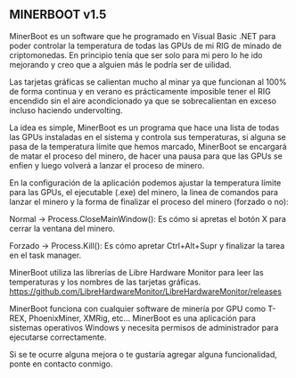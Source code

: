 MINERBOOT v1.5
--------------

MinerBoot es un software que he programado en Visual Basic .NET para poder controlar la temperatura de todas las GPUs de mi RIG de minado de criptomonedas.
En principio tenía que ser solo para mi pero lo he ido mejorando y creo que a alguien más le podría ser de uilidad.

Las tarjetas gráficas se calientan mucho al minar ya que funcionan al 100% de forma continua y en verano es prácticamente imposible tener el RIG encendido
sin el aire acondicionado ya que se sobrecalientan en exceso incluso haciendo undervolting.

La idea es simple, MinerBoot es un programa que hace una lista de todas las GPUs instaladas en el sistema y controla sus temperaturas, si alguna se pasa de la temperatura límite
que hemos marcado, MinerBoot se encargará de matar el proceso del minero, de hacer una pausa para que las GPUs se enfíen y luego volverá a lanzar el proceso de minero.

En la configuración de la aplicación podemos ajustar la temperatura límite para las GPUs, el ejecutable (.exe) del minero, la linea de comandos para lanzar el minero
y la forma de finalizar el proceso del minero (forzado o no):

Normal  -> Process.CloseMainWindow(): Es cómo si apretas el botón X para cerrar la ventana del minero.

Forzado -> Process.Kill(): Es cómo apretar Ctrl+Alt+Supr y finalizar la tarea en el task manager.

MinerBoot utiliza las librerías de Libre Hardware Monitor para leer las temperaturas y los nombres de las tarjetas gráficas.
https://github.com/LibreHardwareMonitor/LibreHardwareMonitor/releases

MinerBoot funciona con cualquier software de minería por GPU como T-REX, PhoenixMiner, XMRig, etc...
MinerBoot es una aplicación para sistemas operativos Windows y necesita permisos de administrador para ejecutarse correctamente.

Si se te ocurre alguna mejora o te gustaría agregar alguna funcionalidad, ponte en contacto conmigo.
